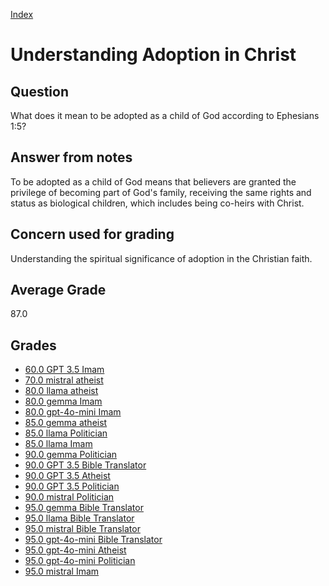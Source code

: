 
[Index](../index.md)
# Understanding Adoption in Christ
## Question
What does it mean to be adopted as a child of God according to Ephesians 1:5?

## Answer from notes
To be adopted as a child of God means that believers are granted the privilege of becoming part of God's family, receiving the same rights and status as biological children, which includes being co-heirs with Christ.

## Concern used for grading
Understanding the spiritual significance of adoption in the Christian faith.

## Average Grade
87.0

## Grades
 * [60.0 GPT 3.5 Imam](../answers/GPT_3.5_Imam/Understanding_Adoption_in_Christ.md)
 * [70.0 mistral atheist](../answers/mistral_atheist/Understanding_Adoption_in_Christ.md)
 * [80.0 llama atheist](../answers/llama_atheist/Understanding_Adoption_in_Christ.md)
 * [80.0 gemma Imam](../answers/gemma_Imam/Understanding_Adoption_in_Christ.md)
 * [80.0 gpt-4o-mini Imam](../answers/gpt-4o-mini_Imam/Understanding_Adoption_in_Christ.md)
 * [85.0 gemma atheist](../answers/gemma_atheist/Understanding_Adoption_in_Christ.md)
 * [85.0 llama Politician](../answers/llama_Politician/Understanding_Adoption_in_Christ.md)
 * [85.0 llama Imam](../answers/llama_Imam/Understanding_Adoption_in_Christ.md)
 * [90.0 gemma Politician](../answers/gemma_Politician/Understanding_Adoption_in_Christ.md)
 * [90.0 GPT 3.5 Bible Translator](../answers/GPT_3.5_Bible_Translator/Understanding_Adoption_in_Christ.md)
 * [90.0 GPT 3.5 Atheist](../answers/GPT_3.5_Atheist/Understanding_Adoption_in_Christ.md)
 * [90.0 GPT 3.5 Politician](../answers/GPT_3.5_Politician/Understanding_Adoption_in_Christ.md)
 * [90.0 mistral Politician](../answers/mistral_Politician/Understanding_Adoption_in_Christ.md)
 * [95.0 gemma Bible Translator](../answers/gemma_Bible_Translator/Understanding_Adoption_in_Christ.md)
 * [95.0 llama Bible Translator](../answers/llama_Bible_Translator/Understanding_Adoption_in_Christ.md)
 * [95.0 mistral Bible Translator](../answers/mistral_Bible_Translator/Understanding_Adoption_in_Christ.md)
 * [95.0 gpt-4o-mini Bible Translator](../answers/gpt-4o-mini_Bible_Translator/Understanding_Adoption_in_Christ.md)
 * [95.0 gpt-4o-mini Atheist](../answers/gpt-4o-mini_Atheist/Understanding_Adoption_in_Christ.md)
 * [95.0 gpt-4o-mini Politician](../answers/gpt-4o-mini_Politician/Understanding_Adoption_in_Christ.md)
 * [95.0 mistral Imam](../answers/mistral_Imam/Understanding_Adoption_in_Christ.md)
